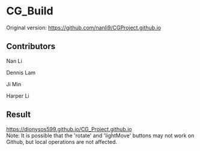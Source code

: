 # CG_Build
Original version: https://github.com/nanli9/CGProject.github.io

## Contributors
<p>Nan Li</p>
<p>Dennis Lam</p>
<p>Ji Min</p>
<p>Harper Li</p>

## Result
https://dionysos599.github.io/CG_Project.github.io  
Note: It is possible that the 'rotate' and 'lightMove' buttons may not work on Github, but local operations are not affected.

